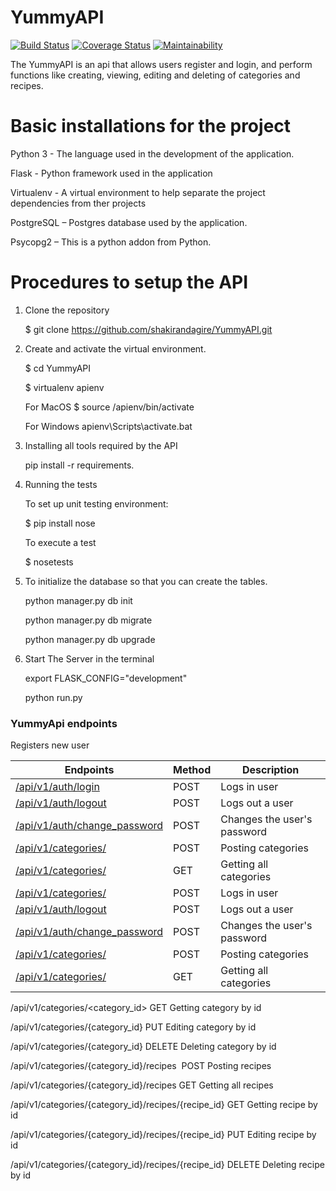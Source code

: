 # YummyAPI

[![Build Status](https://travis-ci.org/shakirandagire/YummyAPI.svg?branch=develop)](https://travis-ci.org/shakirandagire/YummyAPI) [![Coverage Status](https://coveralls.io/repos/github/shakirandagire/YummyAPI/badge.svg?branch=develop)](https://coveralls.io/github/shakirandagire/YummyAPI?branch=develop) [![Maintainability](https://api.codeclimate.com/v1/badges/377e45ff09bf8bbf1d0b/maintainability)](https://codeclimate.com/github/shakirandagire/YummyAPI/maintainability)

The YummyAPI is an api that allows users register and login, and perform functions like creating, viewing, editing and deleting of categories and recipes.

# Basic installations for the project
Python 3 - The language used in the development of the application.

Flask - Python framework used in the application

Virtualenv - A virtual environment to help separate the project dependencies from ther projects

PostgreSQL – Postgres database used by the application.

Psycopg2 – This is a python addon from Python.

# Procedures to setup the API
1. Clone the repository

    $ git clone https://github.com/shakirandagire/YummyAPI.git
    
2. Create and activate the virtual environment.

    $ cd YummyAPI
    
    $ virtualenv apienv
    
    For MacOS 
    $ source /apienv/bin/activate
    
    For Windows
    apienv\Scripts\activate.bat
    
3. Installing all tools required by the API

    pip install -r requirements.
    
4. Running the tests

    To set up unit testing environment:
    
    $ pip install nose

    To execute a test 
    
    $ nosetests

5. To initialize the database so that you can create the tables.

    python manager.py db init
    
    python manager.py db migrate
    
    python manager.py db upgrade

6. Start The Server in the terminal

    export FLASK_CONFIG="development"
    
    python run.py
    

### YummyApi endpoints

Registers new user

| Endpoints | Method | Description |
| ----------| ------ | ----------- |
| [/api/v1/auth/login](#)	        | POST | Logs in user                |
| [/api/v1/auth/logout](#)	        | POST | Logs out a user	         |
| [/api/v1/auth/change_password](#)	| POST | Changes the user's password |
| [/api/v1/categories/](#)	        | POST | Posting categories          |
| [/api/v1/categories/](#)	        | GET  | Getting all categories      |
| [/api/v1/categories/](#)	        | POST | Logs in user                |
| [/api/v1/auth/logout](#)	        | POST | Logs out a user	         |
| [/api/v1/auth/change_password](#)	| POST | Changes the user's password |
| [/api/v1/categories/](#)	        | POST | Posting categories          |
| [/api/v1/categories/](#)	        | GET  | Getting all categories      |






/api/v1/categories/\<category_id> GET     Getting category by id

/api/v1/categories/{category_id} PUT     Editing category by id

/api/v1/categories/{category_id} DELETE  Deleting category by id

/api/v1/categories/{category_id}/recipes  POST    Posting recipes

/api/v1/categories/{category_id}/recipes  GET     Getting all recipes

/api/v1/categories/{category_id}/recipes/{recipe_id} GET     Getting recipe by id

/api/v1/categories/{category_id}/recipes/{recipe_id} PUT     Editing recipe by id

/api/v1/categories/{category_id}/recipes/{recipe_id} DELETE  Deleting recipe by id



